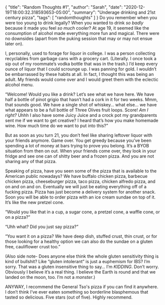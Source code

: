 {
    "title": "Random Thoughts #1",
    "author": "Sarah",
    "date": "2020-12-19T18:00:32.318593653-05:00",
    "summary": "Underage drinking and 21st century pizza",
    "tags": [
        "randomthoughts"
    ]
}
Do you remember when you were too young to drink legally? When you
wanted to drink *so badly* because it made you feel *so much* cooler? At
age 19, it seemed like the consumption of alcohol made everything more
fun and magical. There were no downsides (apart from the puking session
that may or may not ensue later on).

I, personally, used to forage for liquor in college. I was a person
collecting recyclables from garbage cans with a grocery cart.
(Literally. I once took a sip out of my roommate’s vodka bottle that was
in the trash.) I’d keep every ounce of liquor that I could scrounge up.
I was panning for gold. I wouldn’t be embarrassed by these habits at
all. In fact, I thought this was being an adult. My friends would come
over and I would greet them with the eclectic alcohol menu.

“Welcome\! Would you like a drink? Let’s see what we have here. We have
half a bottle of pinot grigio that hasn’t had a cork in it for two
weeks. Mmm, that sounds good. We have a single shot of whiskey… what
else… we have what appears to be a full bottle of Three Olives fruit
loops. Score\! *Am I right?* Uhhh I also have some Juicy Juice and a
crock pot my grandparents sent me if we want to get creative? I heard
that’s how you make homemade wine. How much time do we want to put into
this?”

But as soon as you turn 21, you don’t feel like sharing leftover liquor
with your friends anymore. Game over. You get greedy because you’ve been
spending a lot of money at bars trying to prove you belong. It’s a BYOB
situation from then on out. When your friends come over, they look in
your fridge and see one can of shitty beer and a frozen pizza. And you
are not sharing any of that pizza.

Speaking of pizza, have you seen some of the pizza that is available to
the American public nowadays? We have buffalo chicken pizza, barbecue
chicken pizza, cheeseburger pizza, taco pizza, chicken alfredo pizza,
and on and on and on. Eventually we will just be eating everything off
of a fucking pizza. Pizza has just become a delivery system for another
snack. Soon you will be able to order pizza with an ice cream sundae on
top of it. It’s like the new pretzel cone.

“Would you like that in a cup, a sugar cone, a pretzel cone, a waffle
cone, or on a pizza?”

“Uhh what? Did you just say pizza?”

“You want it on a pizza? We have deep dish, stuffed crust, thin crust,
or for those looking for a healthy option we can also do the sundae on a
gluten free, cauliflower crust too.”

(Also side note- Does anyone else think the whole gluten sensitivity
thing is kind of bullshit? Like “gluten intolerant” is just a euphemism
for IBS? I’m sorry. That was a gluten insensitive thing to say… I’m
*KIDDING*. Don’t worry. Obviously I believe it’s a real thing. I believe
the Earth is round and that we landed on the moon, too. I’m not a
*monster*.)

ANYWAY, I recommend the General Tso's pizza if you can find it anywhere.
I don’t think I’ve ever eaten something so borderline blasphemous that
tasted so delicious. Five stars (out of five). Highly recommend.
